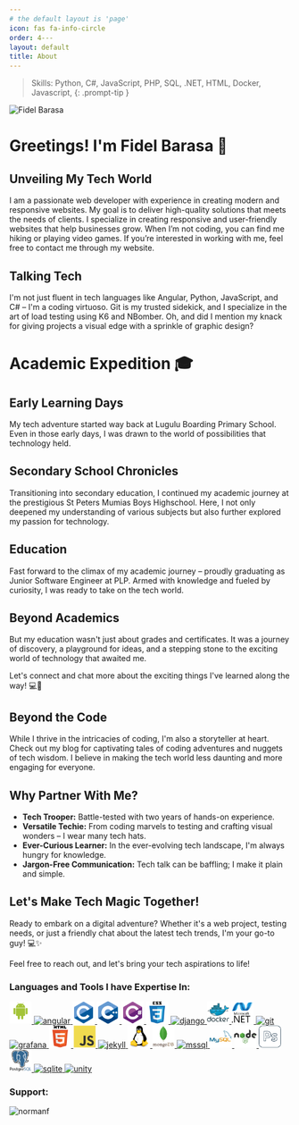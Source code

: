 ```yaml
---
# the default layout is 'page'
icon: fas fa-info-circle
order: 4---
layout: default
title: About
---
```


> Skills: Python, C#, JavaScript, PHP, SQL, .NET, HTML, Docker, Javascript, 
{: .prompt-tip }


![Fidel Barasa]()


# Greetings! I'm Fidel Barasa 👋

## Unveiling My Tech World

I am a passionate web developer with experience in creating modern and responsive websites.
My goal is to deliver high-quality solutions that meets the needs of clients.  I specialize in creating responsive and user-friendly websites that help businesses grow. When I’m not coding, you can find me hiking or playing video games. If you’re interested in working with me, feel free to contact me through my website.
            

## Talking Tech

I'm not just fluent in tech languages like Angular, Python, JavaScript, and C# – I'm a coding virtuoso. Git is my trusted sidekick, and I specialize in the art of load testing using K6 and NBomber. Oh, and did I mention my knack for giving projects a visual edge with a sprinkle of graphic design?



# Academic Expedition 🎓

## Early Learning Days

My tech adventure started way back at Lugulu Boarding Primary School. Even in those early days, I was drawn to the world of possibilities that technology held.

## Secondary School Chronicles

Transitioning into secondary education, I continued my academic journey at the prestigious St Peters Mumias Boys Highschool. Here, I not only deepened my understanding of various subjects but also further explored my passion for technology.


## Education

Fast forward to the climax of my academic journey – proudly graduating as Junior Software Engineer at PLP. Armed with knowledge and fueled by curiosity, I was ready to take on the tech world.

## Beyond Academics

But my education wasn't just about grades and certificates. It was a journey of discovery, a playground for ideas, and a stepping stone to the exciting world of technology that awaited me.

Let's connect and chat more about the exciting things I've learned along the way! 💻🚀

## Beyond the Code

While I thrive in the intricacies of coding, I'm also a storyteller at heart. Check out my blog for captivating tales of coding adventures and nuggets of tech wisdom. I believe in making the tech world less daunting and more engaging for everyone.

## Why Partner With Me?

- **Tech Trooper:** Battle-tested with two years of hands-on experience.
- **Versatile Techie:** From coding marvels to testing and crafting visual wonders – I wear many tech hats.
- **Ever-Curious Learner:** In the ever-evolving tech landscape, I'm always hungry for knowledge.
- **Jargon-Free Communication:** Tech talk can be baffling; I make it plain and simple.

## Let's Make Tech Magic Together!

Ready to embark on a digital adventure? Whether it's a web project, testing needs, or just a friendly chat about the latest tech trends, I'm your go-to guy! 💻✨

Feel free to reach out, and let's bring your tech aspirations to life!



<h3 align="left">Languages and Tools I have Expertise In:</h3>
<p align="left"> <a href="https://developer.android.com" target="_blank" rel="noreferrer"> <img src="https://raw.githubusercontent.com/devicons/devicon/master/icons/android/android-original-wordmark.svg" alt="android" width="40" height="40"/> </a> <a href="https://angular.io" target="_blank" rel="noreferrer"> <img src="https://angular.io/assets/images/logos/angular/angular.svg" alt="angular" width="40" height="40"/> </a> <a href="https://www.cprogramming.com/" target="_blank" rel="noreferrer"> <img src="https://raw.githubusercontent.com/devicons/devicon/master/icons/c/c-original.svg" alt="c" width="40" height="40"/> </a> <a href="https://www.w3schools.com/cpp/" target="_blank" rel="noreferrer"> <img src="https://raw.githubusercontent.com/devicons/devicon/master/icons/cplusplus/cplusplus-original.svg" alt="cplusplus" width="40" height="40"/> </a> <a href="https://www.w3schools.com/cs/" target="_blank" rel="noreferrer"> <img src="https://raw.githubusercontent.com/devicons/devicon/master/icons/csharp/csharp-original.svg" alt="csharp" width="40" height="40"/> </a> <a href="https://www.w3schools.com/css/" target="_blank" rel="noreferrer"> <img src="https://raw.githubusercontent.com/devicons/devicon/master/icons/css3/css3-original-wordmark.svg" alt="css3" width="40" height="40"/> </a> <a href="https://www.djangoproject.com/" target="_blank" rel="noreferrer"> <img src="https://cdn.worldvectorlogo.com/logos/django.svg" alt="django" width="40" height="40"/> </a> <a href="https://www.docker.com/" target="_blank" rel="noreferrer"> <img src="https://raw.githubusercontent.com/devicons/devicon/master/icons/docker/docker-original-wordmark.svg" alt="docker" width="40" height="40"/> </a> <a href="https://dotnet.microsoft.com/" target="_blank" rel="noreferrer"> <img src="https://raw.githubusercontent.com/devicons/devicon/master/icons/dot-net/dot-net-original-wordmark.svg" alt="dotnet" width="40" height="40"/> </a> <a href="https://git-scm.com/" target="_blank" rel="noreferrer"> <img src="https://www.vectorlogo.zone/logos/git-scm/git-scm-icon.svg" alt="git" width="40" height="40"/> </a> <a href="https://grafana.com" target="_blank" rel="noreferrer"> <img src="https://www.vectorlogo.zone/logos/grafana/grafana-icon.svg" alt="grafana" width="40" height="40"/> </a> <a href="https://www.w3.org/html/" target="_blank" rel="noreferrer"> <img src="https://raw.githubusercontent.com/devicons/devicon/master/icons/html5/html5-original-wordmark.svg" alt="html5" width="40" height="40"/> </a> <a href="https://developer.mozilla.org/en-US/docs/Web/JavaScript" target="_blank" rel="noreferrer"> <img src="https://raw.githubusercontent.com/devicons/devicon/master/icons/javascript/javascript-original.svg" alt="javascript" width="40" height="40"/> </a> <a href="https://jekyllrb.com/" target="_blank" rel="noreferrer"> <img src="https://www.vectorlogo.zone/logos/jekyllrb/jekyllrb-icon.svg" alt="jekyll" width="40" height="40"/> </a> <a href="https://www.linux.org/" target="_blank" rel="noreferrer"> <img src="https://raw.githubusercontent.com/devicons/devicon/master/icons/linux/linux-original.svg" alt="linux" width="40" height="40"/> </a> <a href="https://www.mongodb.com/" target="_blank" rel="noreferrer"> <img src="https://raw.githubusercontent.com/devicons/devicon/master/icons/mongodb/mongodb-original-wordmark.svg" alt="mongodb" width="40" height="40"/> </a> <a href="https://www.microsoft.com/en-us/sql-server" target="_blank" rel="noreferrer"> <img src="https://www.svgrepo.com/show/303229/microsoft-sql-server-logo.svg" alt="mssql" width="40" height="40"/> </a> <a href="https://www.mysql.com/" target="_blank" rel="noreferrer"> <img src="https://raw.githubusercontent.com/devicons/devicon/master/icons/mysql/mysql-original-wordmark.svg" alt="mysql" width="40" height="40"/> </a> <a href="https://nodejs.org" target="_blank" rel="noreferrer"> <img src="https://raw.githubusercontent.com/devicons/devicon/master/icons/nodejs/nodejs-original-wordmark.svg" alt="nodejs" width="40" height="40"/> </a> <a href="https://www.photoshop.com/en" target="_blank" rel="noreferrer"> <img src="https://raw.githubusercontent.com/devicons/devicon/master/icons/photoshop/photoshop-line.svg" alt="photoshop" width="40" height="40"/> </a> <a href="https://www.postgresql.org" target="_blank" rel="noreferrer"> <img src="https://raw.githubusercontent.com/devicons/devicon/master/icons/postgresql/postgresql-original-wordmark.svg" alt="postgresql" width="40" height="40"/> </a> <a href="https://www.sqlite.org/" target="_blank" rel="noreferrer"> <img src="https://www.vectorlogo.zone/logos/sqlite/sqlite-icon.svg" alt="sqlite" width="40" height="40"/> </a> <a href="https://unity.com/" target="_blank" rel="noreferrer"> <img src="https://www.vectorlogo.zone/logos/unity3d/unity3d-icon.svg" alt="unity" width="40" height="40"/> </a> </p>


<h3 align="left">Support:</h3>
<p><a href="https://www.buymeacoffee.com/normanf"> <img align="left" src="https://cdn.buymeacoffee.com/buttons/v2/default-yellow.png" height="50" width="210" alt="normanf" />





